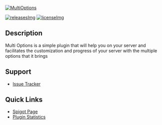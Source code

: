 [MultiOptions]: https://i.imgur.com/wrRHbi1.png
[spigot]: https://www.spigotmc.org/resources/53655/
[releases]: https://github.com/jonagamerpro1234/MultiOptions/releases/latest
[releasesImg]: https://img.shields.io/github/v/release/jonagamerpro1234/MultiOptions.svg?color=blue&include_prereleases&style=flat-square
[license]: https://github.com/jonagamerpro1234/MultiOptions/blob/master/LICENSE
[licenseImg]: https://img.shields.io/github/license/jonagamerpro1234/MultiOptions.svg?style=flat-square


<!-- The stuff above isn't visible in the readme -->

[![MultiOptions]][spigot]

[![releasesImg]][releases] [![licenseImg]][license]

## Description
Multi Options is a simple plugin that will help you on your server and facilitates the customization and progress of your server with the multiple options that it brings

## Support
* [Issue Tracker](https://github.com/jonagamerpro1234/MultiOptions/issues)

## Quick Links
* [Spigot Page][spigot]
* [Plugin Statistics](https://bstats.org/plugin/bukkit/MultiOptions/4583)
